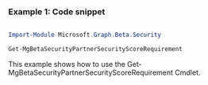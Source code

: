 ### Example 1: Code snippet

```powershell

Import-Module Microsoft.Graph.Beta.Security

Get-MgBetaSecurityPartnerSecurityScoreRequirement

```
This example shows how to use the Get-MgBetaSecurityPartnerSecurityScoreRequirement Cmdlet.

